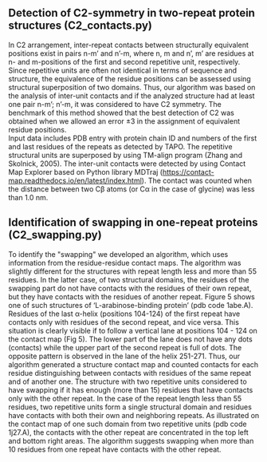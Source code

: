 ## Detection of C2-symmetry in two-repeat protein structures (C2_contacts.py)
In C2 arrangement, inter-repeat contacts between structurally equivalent positions exist in pairs n-m’ and n’-m, where n, m and n’, m’ are residues at n- and m-positions of the first and second repetitive unit, respectively. Since repetitive units are often not identical in terms of sequence and structure, the equivalence of the residue positions can be assessed using structural superposition of two domains. Thus, our algorithm was based on the analysis of inter-unit contacts and if the analyzed structure had at least one pair n-m’; n’-m, it was considered to have C2 symmetry.  The benchmark of this method showed that the best detection of C2 was obtained when we allowed an error ±3 in the assignment of equivalent residue positions.  
Input data includes PDB entry with protein chain ID and numbers of the first and last residues of the repeats as detected by TAPO. The repetitive structural units are superposed by using TM-align program (Zhang and Skolnick, 2005). The inter-unit contacts were detected by using Contact Map Explorer based on Python library MDTraj (https://contact-map.readthedocs.io/en/latest/index.html). The contact was counted when the distance between two Cβ atoms (or Cα in the case of glycine) was less than 1.0 nm. 


## Identification of swapping in one-repeat proteins (C2_swapping.py)
To identify the "swapping" we developed an algorithm, which uses information from the residue-residue contact maps. The algorithm was slightly different for the structures with repeat length less and more than 55 residues. In the latter case, of two structural domains, the residues of the swapping part do not have contacts with the residues of their own repeat, but they have contacts with the residues of another repeat. Figure 5 shows one of such structures of ‘L-arabinose-binding protein’ (pdb code 1abe.A). Residues of the last α-helix (positions 104-124) of the first repeat have contacts only with residues of the second repeat, and vice versa. This situation is clearly visible if to follow a vertical lane at positions 104 - 124 on the contact map (Fig 5). The lower part of the lane does not have any dots (contacts) while the upper part of the second repeat is full of dots. The opposite pattern is observed in the lane of the helix 251-271. Thus, our algorithm generated a structure contact map and counted contacts for each residue distinguishing between contacts with residues of the same repeat and of another one. The structure with two repetitive units considered to have swapping if it has enough (more than 15) residues that have contacts only with the other repeat. 
In the case of the repeat length less than 55 residues, two repetitive units form a single structural domain and residues have contacts with both their own and neighboring repeats. As illustrated on the contact map of one such domain from two repetitive units (pdb code 1j27.A), the contacts with the other repeat are concentrated in the top left and bottom right areas. The algorithm suggests swapping when more than 10 residues from one repeat have contacts with the other repeat. 
